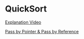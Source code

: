 # QuickSort

[Explanation Video](https://www.youtube.com/watch?v=COk73cpQbFQ)

[Pass by Pointer & Pass by Reference](https://www.geeksforgeeks.org/passing-by-pointer-vs-passing-by-reference-in-c/)